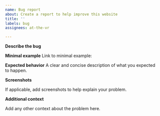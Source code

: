 ```yaml
---
name: Bug report
about: Create a report to help improve this website
title: ''
labels: bug
assignees: at-the-vr

---
```


**Describe the bug**

<!-- A clear and concise description of what the bug is. -->

**Minimal example**
Link to minimal example: <!-- eg: StackBlitz -->

**Expected behavior**
A clear and concise description of what you expected to happen.

**Screenshots**

If applicable, add screenshots to help explain your problem.

**Additional context**

Add any other context about the problem here.
